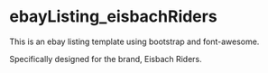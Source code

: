 # ebayListing_eisbachRiders
This is an ebay listing template using bootstrap and font-awesome.

Specifically designed for the brand, Eisbach Riders.
